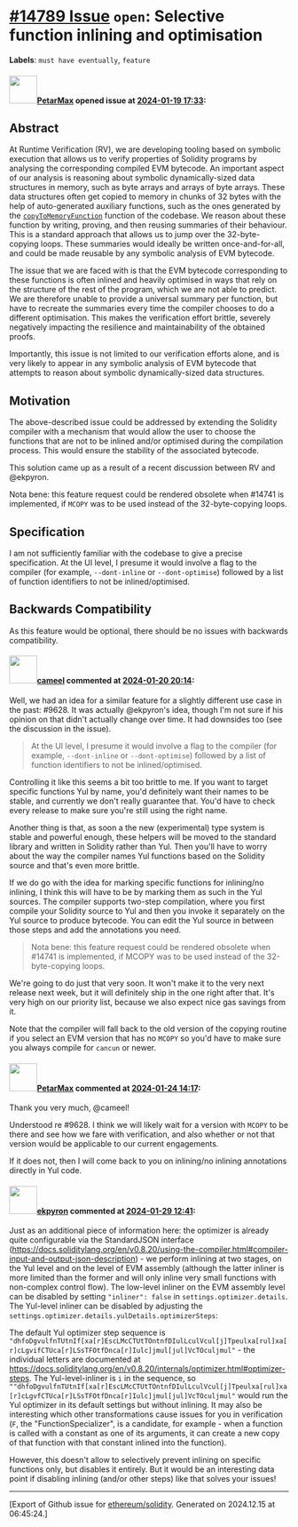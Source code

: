 # [\#14789 Issue](https://github.com/ethereum/solidity/issues/14789) `open`: Selective function inlining and optimisation
**Labels**: `must have eventually`, `feature`


#### <img src="https://avatars.githubusercontent.com/u/8540490?u=d7486bfc74255f2514a73da2b25e4dac67d2e307&v=4" width="50">[PetarMax](https://github.com/PetarMax) opened issue at [2024-01-19 17:33](https://github.com/ethereum/solidity/issues/14789):

## Abstract

At Runtime Verification (RV), we are developing tooling based on symbolic execution that allows us to verify properties of Solidity programs by analysing the corresponding compiled EVM bytecode. An important aspect of our analysis is reasoning about symbolic dynamically-sized data structures in memory, such as byte arrays and arrays of byte arrays. These data structures often get copied to memory in chunks of 32 bytes with the help of auto-generated auxiliary functions, such as the ones generated by the [`copyToMemoryFunction`](https://github.com/ethereum/solidity/blob/ec563a12cb9247d985df1e52cfacd9d03520fa2c/libsolidity/codegen/YulUtilFunctions.cpp#L83) function of the codebase. We reason about these function by writing, proving, and then reusing summaries of their behaviour. This is a standard approach that allows us to jump over the 32-byte-copying loops. These summaries would ideally be written once-and-for-all, and could be made reusable by any symbolic analysis of EVM bytecode.

The issue that we are faced with is that the EVM bytecode corresponding to these functions is often inlined and heavily optimised in ways that rely on the structure of the rest of the program, which we are not able to predict. We are therefore unable to provide a universal summary per function, but have to recreate the summaries every time the compiler chooses to do a different optimisation. This makes the verification effort brittle, severely negatively impacting the resilience and maintainability of the obtained proofs.

Importantly, this issue is not limited to our verification efforts alone, and is very likely to appear in any symbolic analysis of EVM bytecode that attempts to reason about symbolic dynamically-sized data structures.

## Motivation

The above-described issue could be addressed by extending the Solidity compiler with a mechanism that would allow the user to choose the functions that are not to be inlined and/or optimised during the compilation process. This would ensure the stability of the associated bytecode. 

This solution came up as a result of a recent discussion between RV and @ekpyron.

Nota bene: this feature request could be rendered obsolete when #14741 is implemented, if `MCOPY` was to be used instead of the 32-byte-copying loops.

## Specification

I am not sufficiently familiar with the codebase to give a precise specification. At the UI level, I presume it would involve a flag to the compiler (for example, `--dont-inline` or `--dont-optimise`) followed by a list of function identifiers to not be inlined/optimised. 

## Backwards Compatibility

As this feature would be optional, there should be no issues with backwards compatibility.

#### <img src="https://avatars.githubusercontent.com/u/137030?v=4" width="50">[cameel](https://github.com/cameel) commented at [2024-01-20 20:14](https://github.com/ethereum/solidity/issues/14789#issuecomment-1902255603):

Well, we had an idea for a similar feature for a slightly different use case in the past: #9628. It was actually @ekpyron's idea, though I'm not sure if his opinion on that didn't actually change over time. It had downsides too (see the discussion in the issue).

> At the UI level, I presume it would involve a flag to the compiler (for example, `--dont-inline` or `--dont-optimise`) followed by a list of function identifiers to not be inlined/optimised.

Controlling it like this seems a bit too brittle to me. If you want to target specific functions Yul by name, you'd definitely want their names to be stable, and currently we don't really guarantee that. You'd have to check every release to make sure you're still using the right name.

Another thing is that, as soon a the new (experimental) type system is stable and powerful enough, these helpers will be moved to the standard library and written in Solidity rather than Yul. Then you'll have to worry about the way the compiler names Yul functions based on the Solidity source and that's even more brittle.

If we do go with the idea for marking specific functions for inlining/no inlining, I think this will have to be by marking them as such in the Yul sources. The compiler supports two-step compilation, where you first compile your Solidity source to Yul and then you invoke it separately on the Yul source to produce bytecode. You can edit the Yul source in between those steps and add the annotations you need.

> Nota bene: this feature request could be rendered obsolete when #14741 is implemented, if MCOPY was to be used instead of the 32-byte-copying loops.

We're going to do just that very soon. It won't make it to the very next release next week, but it will definitely ship in the one right after that. It's very high on our priority list, because we also expect nice gas savings from it.

Note that the compiler will fall back to the old version of the copying routine if you select an EVM version that has no `MCOPY` so you'd have to make sure you always compile for `cancun` or newer.

#### <img src="https://avatars.githubusercontent.com/u/8540490?u=d7486bfc74255f2514a73da2b25e4dac67d2e307&v=4" width="50">[PetarMax](https://github.com/PetarMax) commented at [2024-01-24 14:17](https://github.com/ethereum/solidity/issues/14789#issuecomment-1908221913):

Thank you very much, @cameel! 

Understood re #9628. I think we will likely wait for a version with `MCOPY` to be there and see how we fare with verification, and also whether or not that version would be applicable to our current engagements.

If it does not, then I will come back to you on inlining/no inlining annotations directly in Yul code.

#### <img src="https://avatars.githubusercontent.com/u/1347491?v=4" width="50">[ekpyron](https://github.com/ekpyron) commented at [2024-01-29 12:41](https://github.com/ethereum/solidity/issues/14789#issuecomment-1914618796):

Just as an additional piece of information here: the optimizer is already quite configurable via the StandardJSON interface (https://docs.soliditylang.org/en/v0.8.20/using-the-compiler.html#compiler-input-and-output-json-description) - we perform inlining at two stages, on the Yul level and on the level of EVM assembly (although the latter inliner is more limited than the former and will only inline very small functions with non-complex control flow). The low-level inliner on the EVM assembly level can be disabled by setting ``"inliner": false`` in ``settings.optimizer.details``. The Yul-level inliner can be disabled by adjusting the ``settings.optimizer.details.yulDetails.optimizerSteps``:

The default Yul optimizer step sequence is ``"dhfoDgvulfnTUtnIf[xa[r]EscLMcCTUtTOntnfDIulLculVcul[j]Tpeulxa[rul]xa[r]cLgvifCTUca[r]LSsTFOtfDnca[r]Iulc]jmul[jul]VcTOculjmul"`` - the individual letters are documented at https://docs.soliditylang.org/en/v0.8.20/internals/optimizer.html#optimizer-steps. The Yul-level-inliner is ``i`` in the sequence, so ``""dhfoDgvulfnTUtnIf[xa[r]EscLMcCTUtTOntnfDIulLculVcul[j]Tpeulxa[rul]xa[r]cLgvfCTUca[r]LSsTFOtfDnca[r]Iulc]jmul[jul]VcTOculjmul"`` would run the Yul optimizer in its default settings but without inlining. It may also be interesting which other transformations cause issues for you in verification (``F``, the "FunctionSpecializer", is a candidate, for example - when a function is called with a constant as one of its arguments, it can create a new copy of that function with that constant inlined into the function).

However, this doesn't allow to selectively prevent inlining on specific functions only, but disables it entirely. But it would be an interesting data point if disabling inlining (and/or other steps) like that solves your issues!


-------------------------------------------------------------------------------



[Export of Github issue for [ethereum/solidity](https://github.com/ethereum/solidity). Generated on 2024.12.15 at 06:45:24.]
